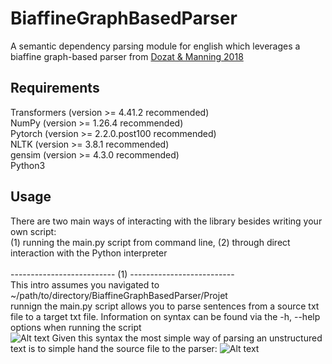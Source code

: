 # BiaffineGraphBasedParser
A semantic dependency parsing module for english which leverages a biaffine graph-based parser from [Dozat & Manning 2018](https://aclanthology.org/P18-2077/)

## Requirements
Transformers (version >= 4.41.2 recommended)<br>
NumPy (version >= 1.26.4 recommended)<br>
Pytorch (version >= 2.2.0.post100 recommended)<br>
NLTK (version >= 3.8.1 recommended)<br>
gensim (version >= 4.3.0 recommended)<br>
Python3<br>

## Usage
There are two main ways of interacting with the library besides writing your own script:<br> 
(1) running the main.py script from command line, (2) through direct interaction with the Python interpreter<br>
<br>
-------------------------- (1) --------------------------
<br>
This intro assumes you navigated to ~/path/to/directory/BiaffineGraphBasedParser/Projet<br>
runnign the main.py script allows you to parse sentences from a source txt file to a target txt file.
Information on syntax can be found via the -h, --help options when running the script
<br>
![Alt text](https://github.com/TJLeiber/BiaffineGraphBasedParser/blob/main/misc/Screenshot%202024-06-15%20at%2010.23.56.png)
Given this syntax the most simple way of parsing an unstructured text is to simple hand the source file to the parser:
![Alt text](https://github.com/TJLeiber/BiaffineGraphBasedParser/blob/main/misc/Screenshot%202024-06-15%20at%2010.41.01.png)

